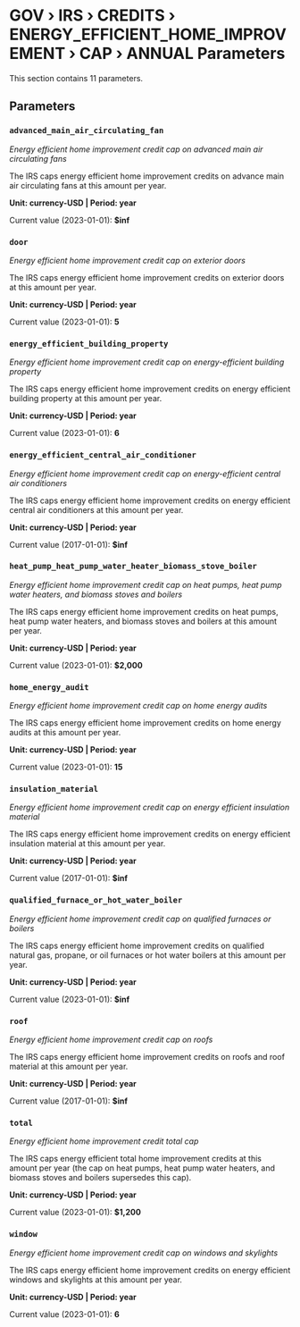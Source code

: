 # GOV › IRS › CREDITS › ENERGY_EFFICIENT_HOME_IMPROVEMENT › CAP › ANNUAL Parameters

This section contains 11 parameters.

## Parameters

### `advanced_main_air_circulating_fan`
*Energy efficient home improvement credit cap on advanced main air circulating fans*

The IRS caps energy efficient home improvement credits on advance main air circulating fans at this amount per year.

**Unit: currency-USD | Period: year**

Current value (2023-01-01): **$inf**


### `door`
*Energy efficient home improvement credit cap on exterior doors*

The IRS caps energy efficient home improvement credits on exterior doors at this amount per year.

**Unit: currency-USD | Period: year**

Current value (2023-01-01): **5**


### `energy_efficient_building_property`
*Energy efficient home improvement credit cap on energy-efficient building property*

The IRS caps energy efficient home improvement credits on energy efficient building property at this amount per year.

**Unit: currency-USD | Period: year**

Current value (2023-01-01): **6**


### `energy_efficient_central_air_conditioner`
*Energy efficient home improvement credit cap on energy-efficient central air conditioners*

The IRS caps energy efficient home improvement credits on energy efficient central air conditioners at this amount per year.

**Unit: currency-USD | Period: year**

Current value (2017-01-01): **$inf**


### `heat_pump_heat_pump_water_heater_biomass_stove_boiler`
*Energy efficient home improvement credit cap on heat pumps, heat pump water heaters, and biomass stoves and boilers*

The IRS caps energy efficient home improvement credits on heat pumps, heat pump water heaters, and biomass stoves and boilers at this amount per year.

**Unit: currency-USD | Period: year**

Current value (2023-01-01): **$2,000**


### `home_energy_audit`
*Energy efficient home improvement credit cap on home energy audits*

The IRS caps energy efficient home improvement credits on home energy audits at this amount per year.

**Unit: currency-USD | Period: year**

Current value (2023-01-01): **15**


### `insulation_material`
*Energy efficient home improvement credit cap on energy efficient insulation material*

The IRS caps energy efficient home improvement credits on energy efficient insulation material at this amount per year.

**Unit: currency-USD | Period: year**

Current value (2017-01-01): **$inf**


### `qualified_furnace_or_hot_water_boiler`
*Energy efficient home improvement credit cap on qualified furnaces or boilers*

The IRS caps energy efficient home improvement credits on qualified natural gas, propane, or oil furnaces or hot water boilers at this amount per year.

**Unit: currency-USD | Period: year**

Current value (2023-01-01): **$inf**


### `roof`
*Energy efficient home improvement credit cap on roofs*

The IRS caps energy efficient home improvement credits on roofs and roof material at this amount per year.

**Unit: currency-USD | Period: year**

Current value (2017-01-01): **$inf**


### `total`
*Energy efficient home improvement credit total cap*

The IRS caps energy efficient total home improvement credits at this amount per year (the cap on heat pumps, heat pump water heaters, and biomass stoves and boilers supersedes this cap).

**Unit: currency-USD | Period: year**

Current value (2023-01-01): **$1,200**


### `window`
*Energy efficient home improvement credit cap on windows and skylights*

The IRS caps energy efficient home improvement credits on energy efficient windows and skylights at this amount per year.

**Unit: currency-USD | Period: year**

Current value (2023-01-01): **6**

